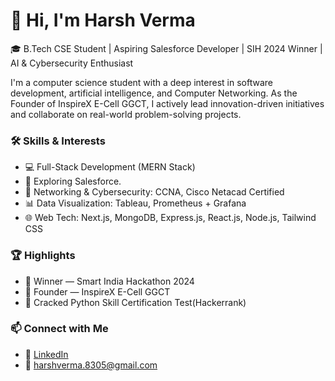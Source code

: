 # 👋 Hi, I'm Harsh Verma

🎓 B.Tech CSE Student | Aspiring Salesforce Developer | SIH 2024 Winner | AI & Cybersecurity Enthusiast

I'm a computer science student with a deep interest in software development, artificial intelligence, and Computer Networking. As the Founder of InspireX E-Cell GGCT, I actively lead innovation-driven initiatives and collaborate on real-world problem-solving projects.

### 🛠️ Skills & Interests
- 💻 Full-Stack Development (MERN Stack)
- 🤖 Exploring Salesforce.
- 🔐 Networking & Cybersecurity: CCNA, Cisco Netacad Certified
- 📊 Data Visualization: Tableau, Prometheus + Grafana
- 🌐 Web Tech: Next.js, MongoDB, Express.js, React.js, Node.js, Tailwind CSS

### 🏆 Highlights
- 🥇 Winner — Smart India Hackathon 2024
- 🚀 Founder — InspireX E-Cell GGCT
- 🧠 Cracked Python Skill Certification Test(Hackerrank)

### 📫 Connect with Me
- 🔗 [LinkedIn](https://www.linkedin.com/in/harsh-verma-31a91b257/)
- 📧 harshverma.8305@gmail.com
